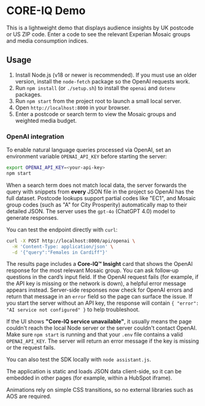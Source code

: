 # CORE-IQ Demo

This is a lightweight demo that displays audience insights by UK postcode or US ZIP code. Enter a code to see the relevant Experian Mosaic groups and media consumption indices.

## Usage
1. Install Node.js (v18 or newer is recommended). If you must use an older version, install the `node-fetch` package so the OpenAI requests work.
2. Run `npm install` (or `./setup.sh`) to install the `openai` and `dotenv` packages.
3. Run `npm start` from the project root to launch a small local server.
4. Open `http://localhost:8000` in your browser.
5. Enter a postcode or search term to view the Mosaic groups and weighted media budget.

### OpenAI integration
To enable natural language queries processed via OpenAI, set an environment variable `OPENAI_API_KEY` before starting the server:

```bash
export OPENAI_API_KEY=<your-api-key>
npm start
```

When a search term does not match local data, the server forwards the query
with snippets from **every** JSON file in the project so OpenAI has the full
dataset. Postcode lookups support partial codes like "EC1", and Mosaic group
codes (such as "A" for City Prosperity) automatically map to their detailed
JSON. The server uses the `gpt-4o` (ChatGPT 4.0) model to generate responses.

You can test the endpoint directly with `curl`:

```bash
curl -X POST http://localhost:8000/api/openai \
  -H 'Content-Type: application/json' \
  -d '{"query":"Females in Cardiff"}'
```

The results page includes a **Core-IQ™ Insight** card that shows the OpenAI
response for the most relevant Mosaic group. You can ask follow‑up questions in
the card’s input field. If the OpenAI request fails (for example, if the API
key is missing or the network is down), a helpful error message appears instead.
Server-side responses now check for OpenAI errors and return that message in an
`error` field so the page can surface the issue.
If you start the server without an API key, the response will
contain `{ "error": "AI service not configured" }` to help troubleshoot.

If the UI shows **"Core-IQ service unavailable"**, it usually means the page
couldn't reach the local Node server or the server couldn't contact OpenAI.
Make sure `npm start` is running and that your `.env` file contains a valid
`OPENAI_API_KEY`. The server will return an error message if the key is missing
or the request fails.

You can also test the SDK locally with `node assistant.js`.

The application is static and loads JSON data client-side, so it can be embedded in other pages (for example, within a HubSpot iframe).

Animations rely on simple CSS transitions, so no external libraries such as AOS are required.
